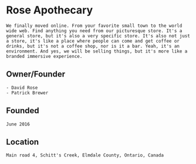 # Rose Apothecary

    We finally moved online. From your favorite small town to the world wide web. Find anything you need from our picturesque store. It's a general store, but it's also a very specific store. It's also not just a store, it's like a place where people can come and get coffee or drinks, but it's not a coffee shop, nor is it a bar. Yeah, it's an environment. And yes, we will be selling things, but it's more like a branded immersive experience.

## Owner/Founder

    - David Rose
    - Patrick Brewer

## Founded

    June 2016

## Location

    Main road 4, Schitt's Creek, Elmdale County, Ontario, Canada